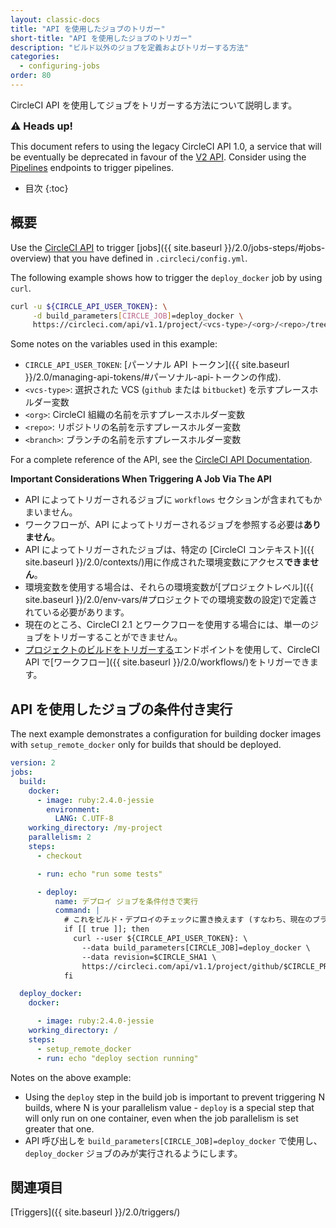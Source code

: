 ```yaml
---
layout: classic-docs
title: "API を使用したジョブのトリガー"
short-title: "API を使用したジョブのトリガー"
description: "ビルド以外のジョブを定義およびトリガーする方法"
categories:
  - configuring-jobs
order: 80
---
```



CircleCI API を使用してジョブをトリガーする方法について説明します。

<div class="alert alert-warning" role="alert">
  <p><span style="font-size: 115%; font-weight: bold;">⚠️ Heads up!</span></p>
  <span> This document refers to using the legacy CircleCI API 1.0, a service that will be eventually be deprecated in favour of the <a href="https://circleci.com/docs/api/v2/#circleci-api">V2 API</a>. Consider using the <a href="https://circleci.com/docs/api/v2/#trigger-a-new-pipeline">Pipelines</a> endpoints to trigger pipelines.</span>
</div>

- 目次
{:toc}

## 概要

Use the [CircleCI API](https://circleci.com/docs/api/#trigger-a-new-job) to trigger [jobs]({{ site.baseurl }}/2.0/jobs-steps/#jobs-overview) that you have defined in `.circleci/config.yml`.

The following example shows how to trigger the `deploy_docker` job by using `curl`.

```bash
curl -u ${CIRCLE_API_USER_TOKEN}: \
     -d build_parameters[CIRCLE_JOB]=deploy_docker \
     https://circleci.com/api/v1.1/project/<vcs-type>/<org>/<repo>/tree/<branch>
```

Some notes on the variables used in this example:

- `CIRCLE_API_USER_TOKEN`: [パーソナル API トークン]({{ site.baseurl }}/2.0/managing-api-tokens/#パーソナル-api-トークンの作成).
- `<vcs-type>`: 選択された VCS (`github` または `bitbucket`) を示すプレースホルダー変数
- `<org>`: CircleCI 組織の名前を示すプレースホルダー変数
- `<repo>`: リポジトリの名前を示すプレースホルダー変数
- `<branch>`: ブランチの名前を示すプレースホルダー変数

For a complete reference of the API, see the [CircleCI API Documentation](https://circleci.com/docs/api/#section=reference).

**Important Considerations When Triggering A Job Via The API**

- API によってトリガーされるジョブに `workflows` セクションが含まれてもかまいません。
- ワークフローが、API によってトリガーされるジョブを参照する必要は**ありません**。
- API によってトリガーされたジョブは、特定の [CircleCI コンテキスト]({{ site.baseurl }}/2.0/contexts/)用に作成された環境変数にアクセス**できません**。
- 環境変数を使用する場合は、それらの環境変数が[プロジェクトレベル]({{ site.baseurl }}/2.0/env-vars/#プロジェクトでの環境変数の設定)で定義されている必要があります。
- 現在のところ、CircleCI 2.1 とワークフローを使用する場合には、単一のジョブをトリガーすることができません。
- [プロジェクトのビルドをトリガーする](https://circleci.com/docs/api/#trigger-a-new-build-by-project-preview)エンドポイントを使用して、CircleCI API で[ワークフロー]({{ site.baseurl }}/2.0/workflows/)をトリガーできます。

## API を使用したジョブの条件付き実行

The next example demonstrates a configuration for building docker images with `setup_remote_docker` only for builds that should be deployed.

```yaml
version: 2
jobs:
  build:
    docker:
      - image: ruby:2.4.0-jessie
        environment:
          LANG: C.UTF-8
    working_directory: /my-project
    parallelism: 2
    steps:
      - checkout

      - run: echo "run some tests"

      - deploy:
          name: デプロイ ジョブを条件付きで実行
          command: |
            # これをビルド・デプロイのチェックに置き換えます (すなわち、現在のブランチが "release")
            if [[ true ]]; then
              curl --user ${CIRCLE_API_USER_TOKEN}: \
                --data build_parameters[CIRCLE_JOB]=deploy_docker \
                --data revision=$CIRCLE_SHA1 \
                https://circleci.com/api/v1.1/project/github/$CIRCLE_PROJECT_USERNAME/$CIRCLE_PROJECT_REPONAME/tree/$CIRCLE_BRANCH
            fi

  deploy_docker:
    docker:

      - image: ruby:2.4.0-jessie
    working_directory: /
    steps:
      - setup_remote_docker
      - run: echo "deploy section running"
```

Notes on the above example:

- Using the `deploy` step in the build job is important to prevent triggering N builds, where N is your parallelism value - `deploy` is a special step that will only run on one container, even when the job parallelism is set greater that one.
- API 呼び出しを `build_parameters[CIRCLE_JOB]=deploy_docker` で使用し、`deploy_docker` ジョブのみが実行されるようにします。

## 関連項目

[Triggers]({{ site.baseurl }}/2.0/triggers/)